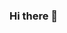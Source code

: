 ### Hi there 👋

<!--
**Luciobio/Luciobio** is a ✨ _special_ ✨ repository because its `README.md` (this file) appears on your GitHub profile.

- 🔭 I’m currently working on ... Henry Labs (bootcamp final proyect)
- 🌱 I’m currently learning ... Firebase
- 👯 I’m looking to collaborate on ... Full-stack proyects
- 🤔 I’m looking for help with ... Education 
- 💬 Ask me about ... Anything!
- 📫 How to reach me: ... pardobio@gmail.com, +5493875060613
- 😄 Pronouns: ... He/Him
- ⚡ Fun fact: ... If Pinocchio says “My Nose Will Grow Now”, it would cause a paradox.
-->
